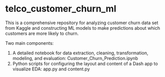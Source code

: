 # telco_customer_churn_ml
This is a comprehensive repository for analyzing customer churn data set from Kaggle and constructing ML models to make predictions about which customers are more likely to churn. 

Two main components:
1. A detailed notebook for data extraction, cleaning, transformation, modeling, and evaluation: Customer_Churn_Prediction.ipynb 
2. Python scripts for configuring the layout and content of a Dash app to visualize EDA: app.py and content.py 
